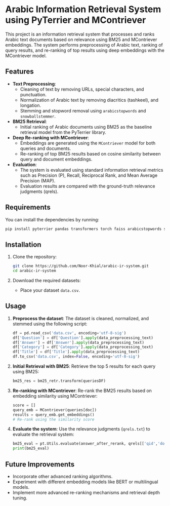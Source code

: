 # Arabic Information Retrieval System using PyTerrier and MContriever

This project is an information retrieval system that processes and ranks Arabic text documents based on relevance using BM25 and MContriever embeddings. The system performs preprocessing of Arabic text, ranking of query results, and re-ranking of top results using deep embeddings with the MContriever model.

## Features

- **Text Preprocessing**:
  - Cleaning of text by removing URLs, special characters, and punctuation.
  - Normalization of Arabic text by removing diacritics (tashkeel), and longation.
  - Stemming and stopword removal using `arabicstopwords` and `snowballstemmer`.
- **BM25 Retrieval**:
  - Initial ranking of Arabic documents using BM25 as the baseline retrieval model from the PyTerrier library.
- **Deep Re-ranking with MContriever**:
  - Embeddings are generated using the `MContriever` model for both queries and documents.
  - Re-ranking of top BM25 results based on cosine similarity between query and document embeddings.
- **Evaluation**:
  - The system is evaluated using standard information retrieval metrics such as Precision (P), Recall, Reciprocal Rank, and Mean Average Precision (MAP).
  - Evaluation results are compared with the ground-truth relevance judgments (qrels).

## Requirements

You can install the dependencies by running:

```bash
pip install pyterrier pandas transformers torch faiss arabicstopwords snowballstemmer
```

## Installation

1. Clone the repository:

   ```bash
   git clone https://github.com/Noor-Khial/arabic-ir-system.git
   cd arabic-ir-system
   ```

2. Download the required datasets:
   - Place your dataset `data.csv`.

## Usage

1. **Preprocess the dataset**:
   The dataset is cleaned, normalized, and stemmed using the following script:

   ```python
   df = pd.read_csv('data.csv', encoding='utf-8-sig')
   df['Question'] = df['Question'].apply(data_preprocessing_text)
   df['Answer'] = df['Answer'].apply(data_preprocessing_text)
   df['Category'] = df['Category'].apply(data_preprocessing_text)
   df['Title'] = df['Title'].apply(data_preprocessing_text)
   df.to_csv('data.csv', index=False, encoding='utf-8-sig')
   ```

2. **Initial Retrieval with BM25**:
   Retrieve the top 5 results for each query using BM25:

   ```python
   bm25_res = bm25_retr.transform(queriesDF)
   ```

3. **Re-ranking with MContriever**:
   Re-rank the BM25 results based on embedding similarity using MContriever:

   ```python
   score = []
   query_emb = MContriever(queries[doc])
   results = query_emb.get_embeddings()
   # Re-rank using the similarity score
   ```

4. **Evaluate the system**:
   Use the relevance judgments (`qrels.txt`) to evaluate the retrieval system:
   ```python
   bm25_eval = pt.Utils.evaluate(answer_after_rerank, qrels[['qid','docno','label']], metrics=["map","recip_rank","P"])
   print(bm25_eval)
   ```

## Future Improvements

- Incorporate other advanced ranking algorithms.
- Experiment with different embedding models like BERT or multilingual models.
- Implement more advanced re-ranking mechanisms and retrieval depth tuning.
